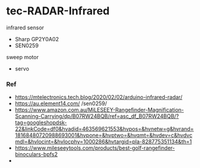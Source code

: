 # tec-RADAR-Infrared

 infrared sensor
 - Sharp GP2Y0A02
- SEN0259

sweep motor
- servo



### Ref
- https://mtelectronics.tech.blog/2020/02/02/arduino-infrared-radar/
- https://au.element14.com/    /sen0259/
- https://www.amazon.com.au/MiLESEEY-Rangefinder-Magnification-Scanning-Carrying/dp/B07RW24BQB/ref=asc_df_B07RW24BQB/?tag=googleshopdsk-22&linkCode=df0&hvadid=463569621553&hvpos=&hvnetw=g&hvrand=18168480720988693001&hvpone=&hvptwo=&hvqmt=&hvdev=c&hvdvcmdl=&hvlocint=&hvlocphy=1000286&hvtargid=pla-828775351134&th=1
- https://www.mileseeytools.com/products/best-golf-rangefinder-binoculars-bpfs2
- 

